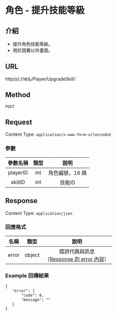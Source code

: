 # 角色 - 提升技能等級

## 介紹

- 提升角色技能等級。
- 用於競賽以外畫面。

## URL

http(s)://`域名`/Player/UpgradeSkill/

## Method

`POST`

## Request

Content Type: `application/x-www-form-urlencoded`

### 參數

| 參數名稱 | 類型 | 說明 |
|:-:|:-:|:-:|
| playerID | int | 角色編號，16 碼 |
| skillID | int | 技能ID |

## Response

Content Type: `application/json`

### 回應格式

| 名稱 | 類型 | 說明 |
|:-:|:-:|:-:|
| error | object | 錯誤代碼與訊息<br>（[Response 的 error 內容](../response.md#error)） |


### Example 回傳結果
    {
       "error": {
           "code": 0,
           "message": ""
       }
    }